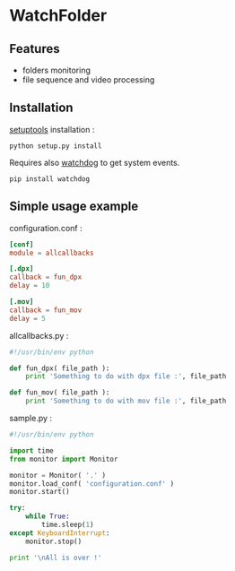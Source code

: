 WatchFolder
===========



Features
--------



* folders monitoring
* file sequence and video processing



Installation
------------

[setuptools](https://pypi.python.org/pypi/setuptools/0.7.2) installation :

    python setup.py install

Requires also [watchdog](https://github.com/gorakhargosh/watchdog) to get system events.

	pip install watchdog

Simple usage example
--------------------

configuration.conf :

```conf
[conf]
module = allcallbacks

[.dpx]
callback = fun_dpx
delay = 10

[.mov]
callback = fun_mov
delay = 5
```

allcallbacks.py :

```python
#!/usr/bin/env python

def fun_dpx( file_path ):
    print 'Something to do with dpx file :', file_path

def fun_mov( file_path ):
    print 'Something to do with mov file :', file_path
```

sample.py :

```python
#!/usr/bin/env python

import time
from monitor import Monitor

monitor = Monitor( '.' )
monitor.load_conf( 'configuration.conf' )
monitor.start()

try:
	while True:
		time.sleep(1)
except KeyboardInterrupt:
	monitor.stop()

print '\nAll is over !'
```
